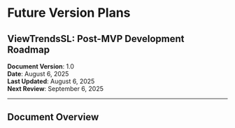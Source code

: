 # Future Version Plans
## ViewTrendsSL: Post-MVP Development Roadmap

**Document Version**: 1.0  
**Date**: August 6, 2025  
**Last Updated**: August 6, 2025  
**Next Review**: September 6, 2025  

---

## Document Overview


